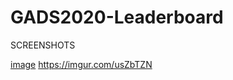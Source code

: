 # GADS2020-Leaderboard
SCREENSHOTS


[image](https://drive.google.com/uc?export=view&id=usZbTZN)
https://imgur.com/usZbTZN
